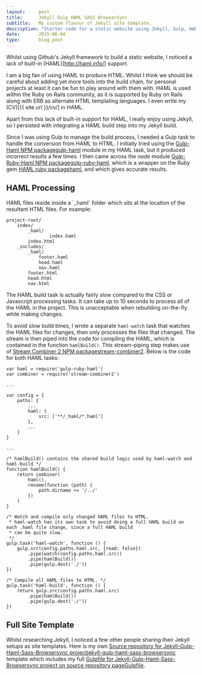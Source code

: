 ```yaml
---
layout:     post
title:      Jekyll Gulp HAML SASS BrowserSync
subtitle:   My custom flavour of Jekyll site template.
description: "Starter code for a static website using Jekyll, Gulp, HAML, SASS and BrowserSync"
date:       2015-06-04
type:       blog_post
---
```


Whilst using Github's Jekyll framework to build a static website, I noticed a lack of built-in (HAML)[http://haml.info/] support.

I am a big fan of using HAML to produce HTML. Whilst I think we should be careful about adding yet more tools into the build chain, for personal projects at least it can be fun to play around with them with. HAML is used within the Ruby on Rails community, as it is supported by Ruby on Rails along with ERB as alternate HTML templating languages. I even write my (CV)[{{ site.url }}/cv/] in HAML.

Apart from this lack of built-in support for HAML, I really enjoy using Jekyll, so I persisted with integrating a HAML build step into my Jekyll build.

Since I was using Gulp to manage the build process, I needed a Gulp task to handle the conversion from HAML to HTML. I initially tried using the <a href="https://www.npmjs.com/package/gulp-haml"><span>Gulp-Haml NPM package</span>gulp-haml</a> module in my HAML task, but it produced incorrect results a few times. I then came across the node module <a href="https://github.com/moneypenny/gulp-ruby-haml"><span>Gulp-Ruby-Haml NPM package</span>gulp-ruby-haml</a>, which is a wrapper on the Ruby gem <a href="https://rubygems.org/gems/haml"><span>HAML ruby package</span>haml</a>, and which gives accurate results.

<h2 class="section-heading">HAML Processing</h2>
HAML files reside inside a `_haml` folder which sits at the location of the resultant HTML files. For example:
<pre><code class="bash">project-root/
    index/
        _haml/
                index.haml
        index.html
    _includes/
        _haml/
            footer.haml
            head.haml
            nav.haml
        footer.html
        head.html
        nav.html
</code></pre>

<p>The HAML build task is actually fairly slow compared to the CSS or Javascript processing tasks. It can take up to 10 seconds to process all of the HAML in the project. This is unacceptable when rebuilding on-the-fly while making changes.</p>

To avoid slow build times, I wrote a separate `haml-watch` task that watches the HAML files for changes, then only processes the files that changed. The stream is then piped into the code for compiling the HAML, which is contained in the function `hamlBuild()`. This stream-piping step makes use of <a href="https://www.npmjs.com/package/stream-combiner2"><span>Stream Combiner 2 NPM package</span>stream-combiner2</a>. Below is the code for both HAML tasks:

<pre><code class="javascript">var haml = require('gulp-ruby-haml')
var combiner = require('stream-combiner2')

...

var config = {
    paths: {
        ...
        haml: {
            src: ['**/_haml/*.haml']
        },
        ...
    }
}

...

/* hamlBuild() contains the shared build logic used by haml-watch and haml-build */
function hamlBuild() {
    return combiner(
        haml(),
        rename(function (path) {
            path.dirname += '/../'
        })
    )
}

/* Watch and compile only changed HAML files to HTML.
 * haml-watch has its own task to avoid doing a full HAML build on each .haml file change, since a full HAML build
 * can be quite slow.
 */
gulp.task('haml-watch', function () {
    gulp.src(config.paths.haml.src, {read: false})
        .pipe(watch(config.paths.haml.src))
        .pipe(hamlBuild())
        .pipe(gulp.dest('./'))
})

/* Compile all HAML files to HTML. */
gulp.task('haml-build', function () {
    return gulp.src(config.paths.haml.src)
        .pipe(hamlBuild())
        .pipe(gulp.dest('./'))
})
</code></pre>

<h2 class="section-heading">Full Site Template</h2>
Whilst researching Jekyll, I noticed a few other people sharing their Jekyll setups as site templates. Here is my own <a href="https://github.com/robinrob/jekyll-gulp-haml-sass-browsersync.git"><span>Source repository for Jekyll-Gulp-Haml-Sass-Browsersync project</span>jekyll-gulp-haml-sass-browsersync</a> template which includes my full <a href="https://github.com/robinrob/jekyll-gulp-haml-sass-browsersync/blob/master/gulpfile.js"><span>Gulpfile for Jekyll-Gulp-Haml-Sass-Browsersync project on source repository page</span>Gulpfile</a>.